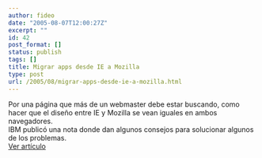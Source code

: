```yaml
---
author: fideo
date: "2005-08-07T12:00:27Z"
excerpt: ""
id: 42
post_format: []
status: publish
tags: []
title: Migrar apps desde IE a Mozilla
type: post
url: /2005/08/migrar-apps-desde-ie-a-mozilla.html
---
```

Por una página que más de un webmaster debe estar buscando, como hacer que el diseño entre IE y Mozilla se vean iguales en ambos navegadores.  
IBM publicó una nota donde dan algunos consejos para solucionar algunos de los problemas.  
[Ver artículo](http://www-128.ibm.com/developerworks/web/library/wa-ie2mozgd/)
